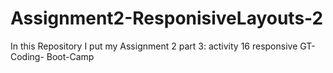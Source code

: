 # Assignment2-ResponisiveLayouts-2
In this Repository I put my Assignment 2 part 3: activity 16 responsive GT-Coding- Boot-Camp
